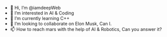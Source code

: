 - 👋 Hi, I’m @iamdeepWeb
- 👀 I’m interested in AI & Coding
- 🌱 I’m currently learning C++
- 💞️ I’m looking to collaborate on Elon Musk, Can I.
- 📫 How to reach mars with the help of AI & Robotics, Can you answer it?

<!---
iamdeepWeb/iamdeepWeb is a ✨ special ✨ repository because its `README.md` (this file) appears on your GitHub profile.
You can click the Preview link to take a look at your changes.
--->
